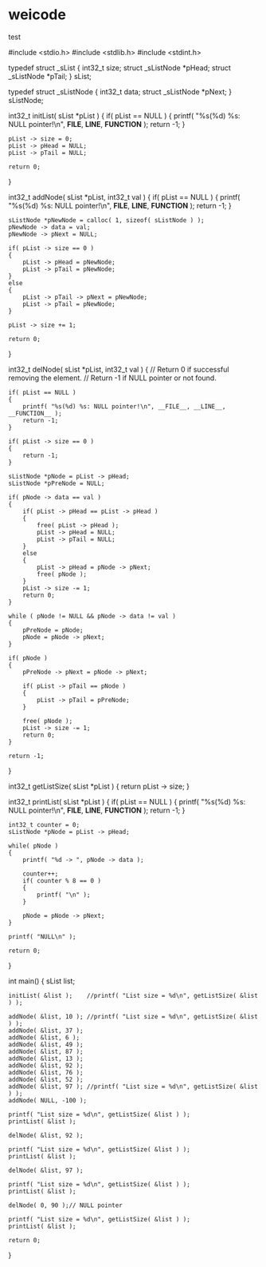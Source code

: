 # weicode
test

#include <stdio.h>
#include <stdlib.h>
#include <stdint.h>

typedef struct _sList
{
    int32_t             size;
    struct _sListNode   *pHead;
    struct _sListNode   *pTail;
} sList;

typedef struct _sListNode
{
    int32_t             data;
    struct _sListNode   *pNext;
} sListNode;

int32_t initList( sList *pList )
{
    if( pList == NULL )
    {
        printf( "%s(%d) %s: NULL pointer!\n", __FILE__, __LINE__, __FUNCTION__ );
        return -1;
    }
    
    pList -> size = 0;
    pList -> pHead = NULL; 
    pList -> pTail = NULL; 
    
    return 0;
}

int32_t addNode( sList *pList, int32_t val )
{
    if( pList == NULL )
    {
        printf( "%s(%d) %s: NULL pointer!\n", __FILE__, __LINE__, __FUNCTION__ );
        return -1;
    }    
    
    sListNode *pNewNode = calloc( 1, sizeof( sListNode ) );
    pNewNode -> data = val;
    pNewNode -> pNext = NULL;
    
    if( pList -> size == 0 )
    {
        pList -> pHead = pNewNode;
        pList -> pTail = pNewNode;
    }
    else
    {
        pList -> pTail -> pNext = pNewNode;
        pList -> pTail = pNewNode;
    }
    
    pList -> size += 1;
    
    return 0;    
}

int32_t delNode( sList *pList, int32_t val )
{
    // Return 0 if successful removing the element.
    // Return -1 if NULL pointer or not found.
    
    if( pList == NULL )
    {
        printf( "%s(%d) %s: NULL pointer!\n", __FILE__, __LINE__, __FUNCTION__ );
        return -1;
    } 
    
    if( pList -> size == 0 )
    {
        return -1;
    }
    
    sListNode *pNode = pList -> pHead;
    sListNode *pPreNode = NULL;
    
    if( pNode -> data == val )
    {
        if( pList -> pHead == pList -> pHead )
        {
            free( pList -> pHead );
            pList -> pHead = NULL;
            pList -> pTail = NULL;
        }
        else
        {
            pList -> pHead = pNode -> pNext;
            free( pNode );
        }
        pList -> size -= 1;
        return 0;
    }
        
    while ( pNode != NULL && pNode -> data != val ) 
    { 
        pPreNode = pNode; 
        pNode = pNode -> pNext; 
    } 
    
    if( pNode )
    {
        pPreNode -> pNext = pNode -> pNext;
        
        if( pList -> pTail == pNode )
        {
            pList -> pTail = pPreNode;
        }
        
        free( pNode );
        pList -> size -= 1;
        return 0;
    }
    
    return -1;
}

int32_t getListSize( sList *pList )
{
    return pList -> size;
}

int32_t printList( sList *pList )
{
    if( pList == NULL )
    {
        printf( "%s(%d) %s: NULL pointer!\n", __FILE__, __LINE__, __FUNCTION__ );
        return -1;
    } 
    
    int32_t counter = 0;
    sListNode *pNode = pList -> pHead;
    
    while( pNode )
    {
        printf( "%d -> ", pNode -> data );
        
        counter++;
        if( counter % 8 == 0 )
        {
            printf( "\n" );
        }
        
        pNode = pNode -> pNext;
    }
    
    printf( "NULL\n" );
    
    return 0;
}

int main()
{
    sList list; 
    
    initList( &list );    //printf( "List size = %d\n", getListSize( &list ) );
    
    addNode( &list, 10 ); //printf( "List size = %d\n", getListSize( &list ) );
    addNode( &list, 37 );
    addNode( &list, 6 );
    addNode( &list, 49 );
    addNode( &list, 87 );
    addNode( &list, 13 );
    addNode( &list, 92 );
    addNode( &list, 76 );
    addNode( &list, 52 );
    addNode( &list, 97 ); //printf( "List size = %d\n", getListSize( &list ) );
    addNode( NULL, -100 ); 
    
    printf( "List size = %d\n", getListSize( &list ) );
    printList( &list );
    
    delNode( &list, 92 );
    
    printf( "List size = %d\n", getListSize( &list ) );
    printList( &list );
    
    delNode( &list, 97 );
    
    printf( "List size = %d\n", getListSize( &list ) );
    printList( &list );
    
    delNode( 0, 90 );// NULL pointer
    
    printf( "List size = %d\n", getListSize( &list ) );
    printList( &list );

    return 0;
}
